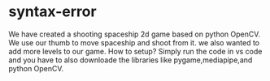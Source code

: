 # syntax-error
We have created a shooting spaceship 2d game based on python OpenCV. We use our thumb to move  spaceship and shoot from it.
we also wanted to add more levels to our game.
How to setup?
Simply run the code in vs code and you have to also downloade the libraries like pygame,mediapipe,and python OpenCV.
